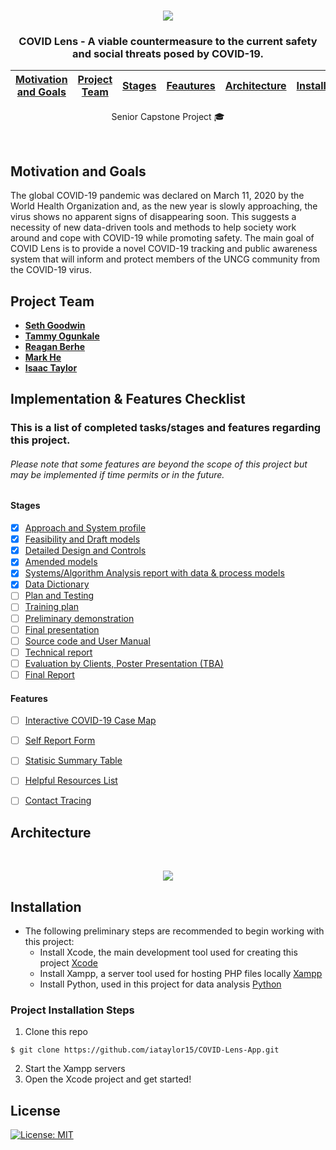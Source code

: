 <!-- PROJECT LOGO -->
<br />
<p align="center">
<a href="#">
    <img src="https://user-images.githubusercontent.com/32807934/94518504-0c9c0200-01f8-11eb-8883-667876b9d639.png">
</a>

<h3 align="center">COVID Lens - A viable countermeasure to the current safety and social threats posed by COVID-19. </h3> <p> 

[Motivation and Goals](https://github.com/iataylor15/COVID-Lens-App#motivation-and-goals) | [Project Team](https://github.com/iataylor15/COVID-Lens-App#project-team) | [Stages](https://github.com/iataylor15/COVID-Lens-App#stages) | [Feautures](https://github.com/iataylor15/COVID-Lens-App#features) | [Architecture](https://github.com/iataylor15/COVID-Lens-App#architecture) | [Installation](https://github.com/iataylor15/COVID-Lens-App#installation--more-detailed-instructions-coming-soon) | [Documentation](https://github.com/iataylor15/COVID-Lens-App/tree/master/Documentation)
------------ | ------------- | ------------- | ------------- | ------------- | ------------- | ------------- 
    
<p align="center"> Senior Capstone Project 🎓 </p>
<br>

## Motivation and Goals
 The global COVID-19 pandemic was declared on March 11, 2020 by the World Health Organization and, as the new year is slowly approaching, the virus shows no apparent signs of disappearing soon. This suggests a necessity of new data-driven tools and methods to help society work around and cope with COVID-19 while promoting safety. The main goal of COVID Lens is to provide a novel COVID-19 tracking and public awareness system that will inform and protect members of the UNCG community from the COVID-19 virus.

## Project Team
- [**Seth Goodwin**](https://github.com/SethGoodwin)
- [**Tammy Ogunkale**](https://github.com/tammycodes)
- [**Reagan Berhe**](https://github.com/reaganlu22)
- [**Mark He**](https://github.com/mhe98)
- [**Isaac Taylor**](https://github.com/iataylor15)

## Implementation & Features Checklist 
### This is a list of completed tasks/stages and features regarding this project.
###### Please note that some features are beyond the scope of this project but may be implemented if time permits or in the future.

#### Stages
- [x] [Approach and System profile]()
- [x] [Feasibility and Draft models]()
- [x] [Detailed Design and Controls]()
- [x] [Amended models]()
- [x] [Systems/Algorithm Analysis report with data & process models]()
- [x] [Data Dictionary]()
- [ ] [Plan and Testing]()
- [ ] [Training plan]()
- [ ] [Preliminary demonstration]()
- [ ] [Final presentation]()
- [ ] [Source code and User Manual]()
- [ ] [Technical report]()
- [ ] [Evaluation by Clients, Poster Presentation (TBA)]()
- [ ] [Final Report]()

#### Features
- [ ] [Interactive COVID-19 Case Map]()
- [ ] [Self Report Form]()
- [ ] [Statisic Summary Table]()
- [ ] [Helpful Resources List]()
- [ ] [Contact Tracing]()

 
## Architecture
 <!-- Architecture -->
 <br />
 <p align="center">
 <a href="#">
   <img src="https://user-images.githubusercontent.com/32807934/94518395-d65e8280-01f7-11eb-9bdf-f39db702939d.png">
 </a>
   
## Installation  

- The following preliminary steps are recommended  to begin working with this project:
  - Install Xcode, the main development tool used for creating this project [Xcode](https://developer.apple.com/xcode/)
  - Install Xampp, a server tool used for hosting PHP files locally [Xampp](https://www.apachefriends.org/index.html)
  - Install Python, used in this project for data analysis  [Python](https://www.python.org/downloads/)
  
### Project Installation Steps
  
1. Clone this repo 
  ```console
  $ git clone https://github.com/iataylor15/COVID-Lens-App.git
  ```
2. Start the Xampp servers
3. Open the Xcode project and get started!
  
## License 
[![License: MIT](https://img.shields.io/badge/License-MIT-yellow.svg)](https://github.com/iataylor15/COVID-Lens-App/blob/master/LICENSE)




